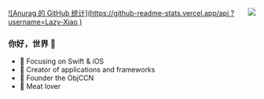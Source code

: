<img align="right" src="https://github-readme-stats.vercel.app/api?username=Lazy-Xiao&show_icons=true&icon_color=CE1D2D&text_color=718096&bg_color=ffffff&hide_title=true" />[![Anurag 的 GitHub 统计](https://github-readme-stats.vercel.app/api ?username=Lazy-Xiao )](https://github.com/anuraghazra/github-readme-stats)


### 你好，世界 👋

- :orange_book: Focusing on Swift & iOS
- :hammer: Creator of applications and frameworks
- :ram: Founder the ObjCCN
- :meat_on_bone: Meat lover
